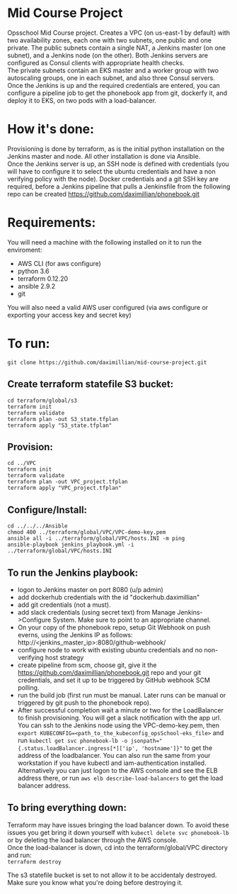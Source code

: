# Mid Course Project
Opsschool Mid Course project. Creates a VPC (on us-east-1 by default) with two availability zones, 
each one with two subnets, one public and one private. The public subnets contain a single NAT, a 
Jenkins master (on one subnet), and a Jenkins node (on the other). Both Jenkins servers are configured
as Consul clients with appropriate health checks.   
The private subnets contain an EKS master and a worker group with two autoscaling groups, one in each subnet, 
and also three Consul servers.   
Once the Jenkins is up and the required credentials are entered, you can configure a pipeline job to get the 
phonebook app from git, dockerfy it, and deploy it to EKS, on two pods with a load-balancer.

# How it's done:
Provisioning is done by terraform, as is the initial python installation on the Jenkins master and node.
All other installation is done via Ansible.  
Once the Jenkins server is up, an SSH node is defined with credentials (you will have to configure it to
select the ubuntu credentials and have a non verifying policy with the node). Docker credentials and a git
SSH key are required, before a Jenkins pipeline that pulls a Jenkinsfile from the following repo can be created
https://github.com/daximillian/phonebook.git

# Requirements:
You will need a machine with the following installed on it to run the enviroment:
- AWS CLI (for aws configure)
- python 3.6
- terraform 0.12.20
- ansible 2.9.2 
- git

You will also need a valid AWS user configured (via aws configure or exporting your access key and secret key) 

# To run:
`git clone https://github.com/daximillian/mid-course-project.git`

## Create terraform statefile S3 bucket: 
`cd terraform/global/s3`  
`terraform init`  
`terraform validate`  
`terraform plan -out S3_state.tfplan`  
`terraform apply "S3_state.tfplan"`  

## Provision:
`cd ../VPC `  
`terraform init`  
`terraform validate`  
`terraform plan -out VPC_project.tfplan`  
`terraform apply "VPC_project.tfplan"`  

## Configure/Install:
`cd ../../../Ansible`  
`chmod 400 ../terraform/global/VPC/VPC-demo-key.pem`  
`ansible all -i ../terraform/global/VPC/hosts.INI -m ping`  
`ansible-playbook jenkins_playbook.yml -i ../terraform/global/VPC/hosts.INI`  

## To run the Jenkins playbook:
- logon to Jenkins master on port 8080 (u/p admin)
- add dockerhub credentials with the id "dockerhub.daximillian"
- add git credentials (not a must).
- add slack credentials (using secret text) from Manage Jenkins->Configure System. Make sure to point to an appropriate channel.
- On your copy of the phonebook repo, setup Git Webhook on push everns, using the Jenkins IP as follows: http://<jenkins_master_ip>:8080/github-webhook/   
- configure node to work with existing ubuntu credentials and no non-verifying host strategy
- create pipeline from scm, choose git, give it the https://github.com/daximillian/phonebook.git repo and 
your git credentials, and set it up to be triggered by GitHub webhook SCM polling.  
- run the build job (first run must be manual. Later runs can be manual or triggered by git push to the phonebook repo).  
- After successful completion wait a minute or two for the LoadBalancer to finish provisioning. You will get a slack notification with the app url.  
You can ssh to the Jenkins node using the VPC-demo-key.pem, then `export KUBECONFIG=<path_to_the_kubeconfig_opsSchool-eks_file>` and run 
`kubectl get svc phonebook-lb -o jsonpath="{.status.loadBalancer.ingress[*]['ip', 'hostname']}"` to get the address of the loadbalancer. You can also run the same from your workstation if you have kubectl and iam-authentication installed. Alternatively you can just logon to the AWS console and see the ELB address there, or run `aws elb describe-load-balancers` to get the load balancer address.


## To bring everything down:
Terraform may have issues bringing the load balancer down. To avoid these issues you get bring it down yourself with `kubectl delete svc phonebook-lb` or by deleting the load balancer through the AWS console.  
Once the load-balancer is down, cd into the terraform/global/VPC directory and run:  
`terraform destroy`

The s3 statefile bucket is set to not allow it to be accidentaly destroyed. Make sure you know what you're doing before
destroying it.